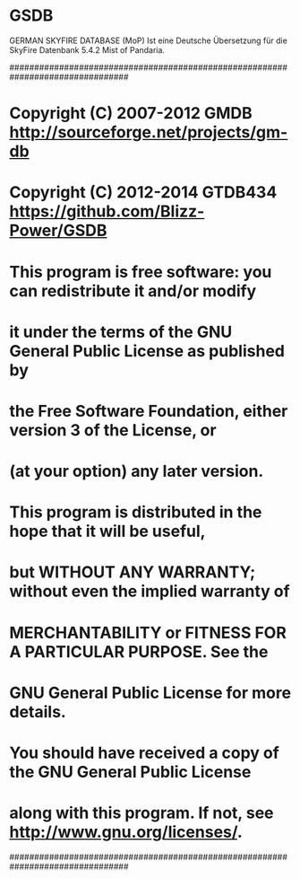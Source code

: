 GSDB
====

GERMAN SKYFIRE DATABASE (MoP) Ist eine Deutsche Übersetzung für die SkyFire Datenbank
5.4.2 Mist of Pandaria.

################################################################################
# Copyright (C) 2007-2012 GMDB <http://sourceforge.net/projects/gm-db>         #
# Copyright (C) 2012-2014 GTDB434 <https://github.com/Blizz-Power/GSDB>     #
# This program is free software: you can redistribute it and/or modify         #
# it under the terms of the GNU General Public License as published by         #
# the Free Software Foundation, either version 3 of the License, or            #
# (at your option) any later version.                                          #
#                                                                              #
# This program is distributed in the hope that it will be useful,              #
# but WITHOUT ANY WARRANTY; without even the implied warranty of               #
# MERCHANTABILITY or FITNESS FOR A PARTICULAR PURPOSE.  See the                #
# GNU General Public License for more details.                                 #
#                                                                              #
# You should have received a copy of the GNU General Public License            #
# along with this program.  If not, see <http://www.gnu.org/licenses/>.        #
################################################################################
